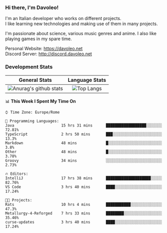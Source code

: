 ### Hi there, I'm Davoleo!

I'm an Italian developer who works on different projects.<br>
I like learning new technologies and making use of them in many projects.

I'm passionate about science, various music genres and anime.
I also like playing games in my spare time.

Personal Website: https://davoleo.net <br>
Discord Server: http://discord.davoleo.net

### Development Stats

General Stats             |  Language Stats
:-------------------------:|:-------------------------:
![Anurag's github stats](https://github-readme-stats.vercel.app/api?username=Davoleo&count_private=true&show_icons=true&theme=tokyonight)  |  ![Top Langs](https://github-readme-stats.vercel.app/api/top-langs/?username=Davoleo&theme=tokyonight&layout=compact)



<!--START_SECTION:waka-->
📊 **This Week I Spent My Time On** 

```text
⌚︎ Time Zone: Europe/Rome

💬 Programming Languages: 
Java                     15 hrs 31 mins      ██████████████████░░░░░░░   72.81% 
TypeScript               2 hrs 50 mins       ███░░░░░░░░░░░░░░░░░░░░░░   13.3% 
Markdown                 48 mins             █░░░░░░░░░░░░░░░░░░░░░░░░   3.8% 
Other                    48 mins             █░░░░░░░░░░░░░░░░░░░░░░░░   3.78% 
Groovy                   34 mins             ░░░░░░░░░░░░░░░░░░░░░░░░░   2.73%

🔥 Editors: 
IntelliJ                 17 hrs 38 mins      ████████████████████░░░░░   82.76% 
VS Code                  3 hrs 40 mins       ████░░░░░░░░░░░░░░░░░░░░░   17.24%

🐱‍💻 Projects: 
Rats                     10 hrs 4 mins       ███████████░░░░░░░░░░░░░░   47.3% 
Metallurgy-4-Reforged    7 hrs 33 mins       ████████░░░░░░░░░░░░░░░░░   35.46% 
curse-updates            3 hrs 40 mins       ████░░░░░░░░░░░░░░░░░░░░░   17.24%

```


<!--END_SECTION:waka-->

<!--
**Davoleo/Davoleo** is a ✨ _special_ ✨ repository because its `README.md` (this file) appears on your GitHub profile.

https://gist.github.com/Davoleo/43516c64c8169e24dc2571c34713863b

Here are some ideas to get you started:

- 🔭 I’m currently working on ...
- 🌱 I’m currently learning ...
- 👯 I’m looking to collaborate on ...
- 🤔 I’m looking for help with ...
- 💬 Ask me about ...
- 📫 How to reach me: ...
- 😄 Pronouns: ...
- ⚡ Fun fact: ...
-->
